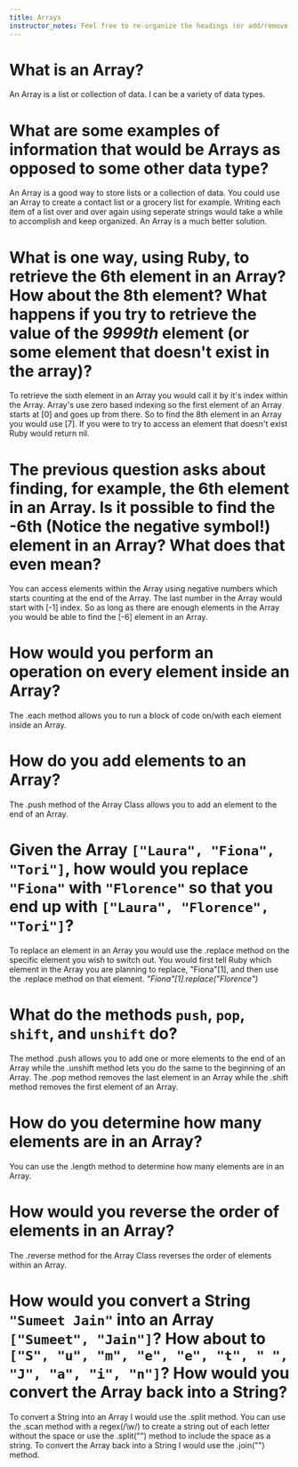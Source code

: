 ```yaml
---
title: Arrays
instructor_notes: Feel free to re-organize the headings (or add/remove headings) below. We included the headings for your benefit, but it's 100% fine if you want to write your responses in some different structure.
---
```


# What is an Array?

An Array is a list or collection of data. I can be a variety of data types.

# What are some examples of information that would be Arrays as opposed to some other data type?

An Array is a good way to store lists or a collection of data. You could use an Array to create a contact list or a grocery list for example. Writing each item of a list over and over again using seperate strings would take a while to accomplish and keep organized. An Array is a much better solution.

# What is one way, using Ruby, to retrieve the 6th element in an Array? How about the 8th element? What happens if you try to retrieve the value of the _9999th_ element (or some element that doesn't exist in the array)?

To retrieve the sixth element in an Array you would call it by it's index within the Array. Array's use zero based indexing so the first element of an Array starts at [0] and goes up from there. So to find the 8th element in an Array you would use [7]. If you were to try to access an element that doesn't exist Ruby would return nil.

# The previous question asks about finding, for example, the 6th element in an Array. Is it possible to find the **-6th** (Notice the negative symbol!) element in an Array? What does that even mean?

You can access elements within the Array using negative numbers which starts counting at the end of the Array. The last number in the Array would start with [-1] index. So as long as there are enough elements in the Array you would be able to find the [-6] element in an Array.

# How would you perform an operation on every element inside an Array?

The .each method allows you to run a block of code on/with each element inside an Array.

# How do you add elements to an Array?

The .push method of the Array Class allows you to add an element to the end of an Array.

# Given the Array `["Laura", "Fiona", "Tori"]`, how would you replace `"Fiona"` with `"Florence"` so that you end up with `["Laura", "Florence", "Tori"]`?

To replace an element in an Array you would use the .replace method on the specific element you wish to switch out. You would first tell Ruby which element in the Array you are planning to replace, "Fiona"[1], and then use the .replace method on that element. _"Fiona"[1].replace("Florence")_

# What do the methods `push`, `pop`, `shift`, and `unshift` do?

The method .push allows you to add one or more elements to the end of an Array while the .unshift method lets you do the same to the beginning of an Array.
The .pop method removes the last element in an Array while the .shift method removes the first element of an Array.


# How do you determine how many elements are in an Array?

You can use the .length method to determine how many elements are in an Array.

# How would you reverse the order of elements in an Array?

The .reverse method for the Array Class reverses the order of elements within an Array.

# How would you convert a String `"Sumeet Jain"` into an Array `["Sumeet", "Jain"]`? How about to `["S", "u", "m", "e", "e", "t", " ", "J", "a", "i", "n"]`? How would you convert the Array back into a String?

To convert a String into an Array I would use the .split method. You can use the .scan method with a regex(/\w/) to create a string out of each letter without the space or use the .split("") method to include the space as a string. To convert the Array back into a String I would use the .join("") method.